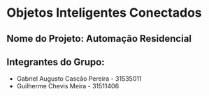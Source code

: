 # Objetos Inteligentes Conectados

## Nome do Projeto: Automação Residencial

## Integrantes do Grupo:

* Gabriel Augusto Cascão Pereira - 31535011
* Guilherme Chevis Meira - 31511406
